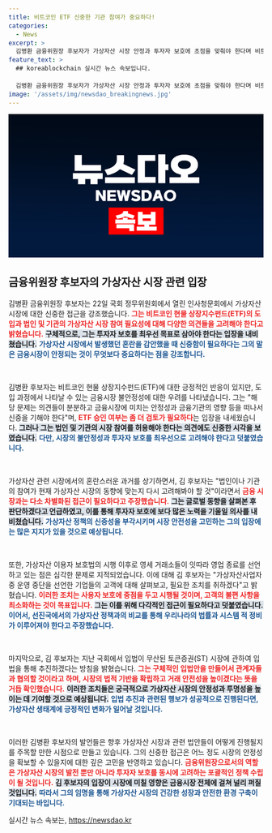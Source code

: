 ```yaml
---
title: 비트코인 ETF 신중한 기관 참여가 중요하다!
categories:
  - News
excerpt: >
  김병환 금융위원장 후보자가 가상자산 시장 안정과 투자자 보호에 초점을 맞춰야 한다며 비트코인 ETF 도입에 신중한 입장을 밝혔습니다. 시장 혼란 우려 속에 법인과 기관의 참여 검토도 필요하다고 강조했습니다.
feature_text: >
  ## koreablockchain 실시간 뉴스 속보입니다.

  김병환 금융위원장 후보자가 가상자산 시장 안정과 투자자 보호에 초점을 맞춰야 한다며 비트코인 ETF 도입에 신중한 입장을 밝혔습니다. 시장 혼란 우려 속에 법인과 기관의 참여 검토도 필요하다고 강조했습니다.
image: '/assets/img/newsdao_breakingnews.jpg'
---
```


<p><img src="/assets/img/newsdao_breakingnews.jpg" alt="koreablockchain 속보" /></p>

<h2 data-ke-size="size26">금융위원장 후보자의 가상자산 시장 관련 입장</h2>

<p data-ke-size="size16">김병환 금융위원장 후보자는 22일 국회 정무위원회에서 열린 인사청문회에서 가상자산 시장에 대한 신중한 접근을 강조했습니다. <b><span style="color: #ee2323;">그는 비트코인 현물 상장지수펀드(ETF)의 도입과 법인 및 기관의 가상자산 시장 참여 필요성에 대해 다양한 의견들을 고려해야 한다고 밝혔습니다.</span></b> <b><span style="background-color: #21538527;">구체적으로, 그는 투자자 보호를 최우선 목표로 삼아야 한다는 입장을 내비쳤습니다.</span></b> <b><span style="color: #1a5490;">가상자산 시장에서 발생했던 혼란을 감안했을 때 신중함이 필요하다는 그의 말은 금융시장이 안정되는 것이 무엇보다 중요하다는 점을 강조합니다.</span></b></p>

<p data-ke-size="size16">&nbsp;</p>

<p>김병환 후보자는 비트코인 현물 상장지수펀드(ETF)에 대한 긍정적인 반응이 있지만, 도입 과정에서 나타날 수 있는 금융시장 불안정성에 대한 우려를 나타냈습니다. 그는 "해당 문제는 의견들이 분분하고 금융시장에 미치는 안정성과 금융기관의 영향 등을 떠나서 신중을 기해야 한다"며, <b><span style="color: #ee2323;">ETF 승인 여부는 좀 더 검토가 필요하다</span></b>는 입장을 내세웠습니다. <b><span style="background-color: #21538527;">그러나 그는 법인 및 기관의 시장 참여를 허용해야 한다는 의견에도 신중한 시각을 보였습니다.</span></b> <b><span style="color: #1a5490;">다만, 시장의 불안정성과 투자자 보호를 최우선으로 고려해야 한다고 덧붙였습니다.</span></b></p>

<p data-ke-size="size16">&nbsp;</p>

<p>가상자산 관련 시장에서의 혼란스러운 과거를 상기하면서, 김 후보자는 "법인이나 기관의 참여가 현재 가상자산 시장의 동향에 맞는지 다시 고려해봐야 할 것"이라면서 <b><span style="color: #ee2323;">금융 시장과는 다소 차별화된 접근이 필요하다고 주장했습니다.</span></b> <b><span style="background-color: #21538527;">그는 글로벌 동향을 살펴본 후 판단하겠다고 언급하였고, 이를 통해 투자자 보호에 보다 많은 노력을 기울일 의사를 내비쳤습니다.</span></b> <b><span style="color: #1a5490;">가상자산 정책의 신중성을 부각시키며 시장 안전성을 고민하는 그의 입장에는 많은 지지가 있을 것으로 예상됩니다.</span></b></p>

<p data-ke-size="size16">&nbsp;</p>

<p>또한, 가상자산 이용자 보호법의 시행 이후로 영세 거래소들이 잇따라 영업 종료를 선언하고 있는 점은 심각한 문제로 지적되었습니다. 이에 대해 김 후보자는 "가상자산사업자 중 운영 중단을 선언한 기업들의 고객에 대해 살펴보고, 필요한 조치를 취하겠다"고 밝혔습니다. <b><span style="color: #ee2323;">이러한 조치는 사용자 보호에 중점을 두고 시행될 것이며, 고객의 불편 사항을 최소화하는 것이 목표입니다.</span></b> <b><span style="background-color: #21538527;">그는 이를 위해 다각적인 접근이 필요하다고 덧붙였습니다.</span></b> <b><span style="color: #1a5490;">이어서, 선진국에서의 가상자산 정책과의 비교를 통해 우리나라의 법률과 시스템 적 정비가 이루어져야 한다고 주장했습니다.</span></b></p>

<p data-ke-size="size16">&nbsp;</p>

<p>마지막으로, 김 후보자는 지난 국회에서 입법이 무산된 토큰증권(ST) 시장에 관하여 입법을 통해 추진하겠다는 방침을 밝혔습니다. <b><span style="color: #ee2323;">그는 구체적인 입법안을 만들어서 관계자들과 협의할 것이라고 하며, 시장의 법적 기반을 확립하고 거래 안전성을 높이겠다는 뜻을 거듭 확인했습니다.</span></b> <b><span style="background-color: #21538527;">이러한 조치들은 궁극적으로 가상자산 시장의 안정성과 투명성을 높이는 데 기여할 것으로 예상됩니다.</span></b> <b><span style="color: #1a5490;">입법 추진과 관련된 행보가 성공적으로 진행된다면, 가상자산 생태계에 긍정적인 변화가 일어날 것입니다.</span></b></p>

<p data-ke-size="size16">&nbsp;</p>

<p>이러한 김병환 후보자의 발언들은 향후 가상자산 시장과 관련 법안들이 어떻게 진행될지를 주목할 만한 시점으로 만들고 있습니다. 그의 신중한 접근은 어느 정도 시장의 안정성을 확보할 수 있을지에 대한 깊은 고민을 반영하고 있습니다. <b><span style="color: #ee2323;">금융위원장으로서의 역할은 가상자산 시장의 발전 뿐만 아니라 투자자 보호를 동시에 고려하는 포괄적인 정책 수립이 될 것입니다.</span></b> <b><span style="background-color: #21538527;">김 후보자의 입장이 시장에 미칠 영향은 금융시장 전체에 걸쳐 널리 퍼질 것입니다.</span></b> <b><span style="color: #1a5490;">따라서 그의 임명을 통해 가상자산 시장의 건강한 성장과 안전한 환경 구축이 기대되는 바입니다.</span></b></p>
실시간 뉴스 속보는, <a href="https://newsdao.kr" rel="dofollow">https://newsdao.kr</a>


